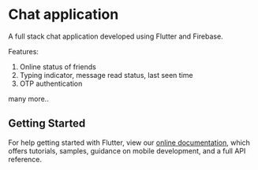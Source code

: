 # Chat application

A full stack chat application developed using Flutter and Firebase.

Features:

1) Online status of friends
2) Typing indicator, message read status, last seen time
3) OTP authentication

many more..


## Getting Started

For help getting started with Flutter, view our
[online documentation](https://flutter.dev/docs), which offers tutorials,
samples, guidance on mobile development, and a full API reference.
